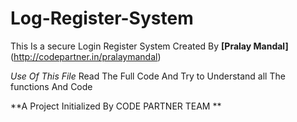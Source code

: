 # Log-Register-System
This Is a secure Login Register System
Created By **[Pralay Mandal]**(http://codepartner.in/pralaymandal)

*Use Of This File*
Read The Full Code And Try to Understand
all The functions And Code




**A Project Initialized By CODE PARTNER TEAM **
